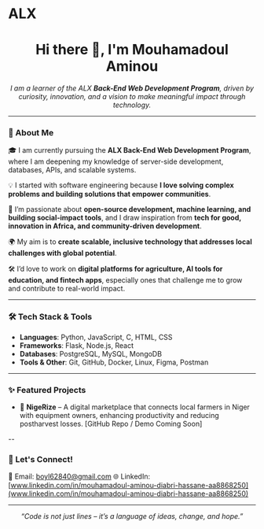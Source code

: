 # ALX
<h1 align="center">Hi there 👋, I'm Mouhamadoul Aminou</h1>

<p align="center">
  <em>I am a learner of the ALX <strong>Back-End Web Development Program</strong>, driven by curiosity, innovation, and a vision to make meaningful impact through technology.</em>
</p>

---

### 🚀 About Me

🎓 I am currently pursuing the **ALX Back-End Web Development Program**, where I am deepening my knowledge of server-side development, databases, APIs, and scalable systems.

💡 I started with software engineering because **I love solving complex problems and building solutions that empower communities**.

🌱 I’m passionate about **open-source development, machine learning, and building social-impact tools**, and I draw inspiration from **tech for good, innovation in Africa, and community-driven development**.

🌍 My aim is to **create scalable, inclusive technology that addresses local challenges with global potential**.

🛠️ I’d love to work on **digital platforms for agriculture, AI tools for education, and fintech apps**, especially ones that challenge me to grow and contribute to real-world impact.

---

### 🛠️ Tech Stack & Tools

- **Languages**: Python, JavaScript, C, HTML, CSS  
- **Frameworks**: Flask, Node.js, React  
- **Databases**: PostgreSQL, MySQL, MongoDB  
- **Tools & Other**: Git, GitHub, Docker, Linux, Figma, Postman

---

### ✨ Featured Projects

- 🔗 **NigeRize** – A digital marketplace that connects local farmers in Niger with equipment owners, enhancing productivity and reducing postharvest losses. [GitHub Repo / Demo Coming Soon]

--

### 🤝 Let's Connect!

📧 Email: boyl62840@gmail.com
🌐 LinkedIn: [www.linkedin.com/in/mouhamadoul-aminou-diabri-hassane-aa8868250](www.linkedin.com/in/mouhamadoul-aminou-diabri-hassane-aa8868250)  

---

<p align="center"><em>“Code is not just lines – it’s a language of ideas, change, and hope.”</em></p>
